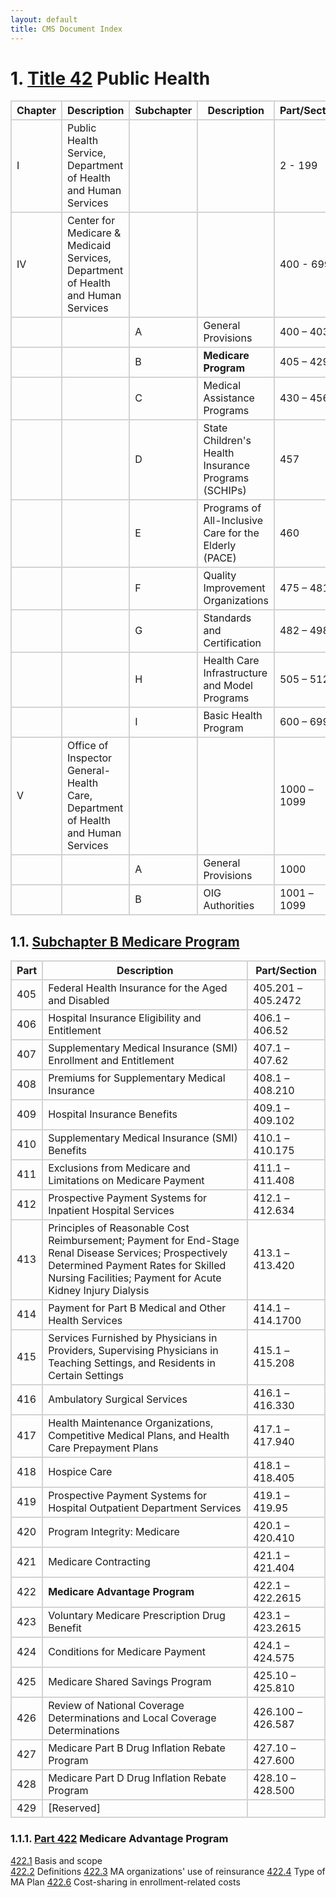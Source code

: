 ```yaml
---
layout: default
title: CMS Document Index
---
```


# 1. [Title 42](https://www.ecfr.gov/current/title-42) Public Health

<style>
    th{border: solid 2px lightgrey;}
    td{border: solid 2px lightgrey;}
</style>

| Chapter | Description | Subchapter | Description | Part/Section |
|---|---|---|---|---|
| I | Public Health Service, Department of Health and Human Services | | | 2 - 199 |
| IV | Center for Medicare & Medicaid Services, Department of Health and Human Services | | | 400 - 699 |
| | | A | General Provisions | 400 – 403 |
| | | B	| **Medicare Program** | 405 – 429 |
| | | C	| Medical Assistance Programs | 430 – 456 |
| | | D	| State Children's Health Insurance Programs (SCHIPs) |	457 |
| | | E	| Programs of All-Inclusive Care for the Elderly (PACE) |460 |
| | | F	| Quality Improvement Organizations | 475 – 481 |
| | | G	| Standards and Certification |	482 – 498 |
| | | H	| Health Care Infrastructure and Model Programs | 505 – 512 |
| | | I	| Basic Health Program | 600 – 699 |
| V | Office of Inspector General-Health Care, Department of Health and Human Services | | | 1000 – 1099 |
| | | A	| General Provisions | 1000 |
| | | B	| OIG Authorities | 1001 – 1099 |




## 1.1. [Subchapter B Medicare Program](https://www.ecfr.gov/current/title-42/chapter-IV/subchapter-B)

<style>
    th{border: solid 2px lightgrey;}
    td{border: solid 2px lightgrey;}
</style>

| Part | Description | Part/Section |
|---|---|---|
| 405 | Federal Health Insurance for the Aged and Disabled | 405.201 – 405.2472 |
| 406 | Hospital Insurance Eligibility and Entitlement	| 406.1 – 406.52 |
| 407 | Supplementary Medical Insurance (SMI) Enrollment and Entitlement |	407.1 – 407.62 |
| 408 | Premiums for Supplementary Medical Insurance | 408.1 – 408.210 |
| 409 | Hospital Insurance Benefits |409.1 – 409.102 |
| 410 | Supplementary Medical Insurance (SMI) Benefits	| 410.1 – 410.175 |
| 411 | Exclusions from Medicare and Limitations on Medicare Payment | 411.1 – 411.408 |
| 412 | Prospective Payment Systems for Inpatient Hospital Services | 412.1 – 412.634 |
| 413 | Principles of Reasonable Cost Reimbursement; Payment for End-Stage Renal Disease Services; Prospectively Determined Payment Rates for Skilled Nursing Facilities; Payment for Acute Kidney Injury Dialysis | 413.1 – 413.420 |
| 414 | Payment for Part B Medical and Other Health Services | 414.1 – 414.1700 |
| 415 | Services Furnished by Physicians in Providers, Supervising Physicians in Teaching Settings, and Residents in Certain Settings | 415.1 – 415.208 |
| 416 | Ambulatory Surgical Services | 416.1 – 416.330 |
| 417 | Health Maintenance Organizations, Competitive Medical Plans, and Health Care Prepayment Plans | 417.1 – 417.940 |
| 418 | Hospice Care | 418.1 – 418.405 |
| 419 | Prospective Payment Systems for Hospital Outpatient Department Services | 419.1 – 419.95 |
| 420 | Program Integrity: Medicare | 420.1 – 420.410 |
| 421 | Medicare Contracting | 421.1 – 421.404 |
| 422 | **Medicare Advantage Program**	| 422.1 – 422.2615 |
| 423 | Voluntary Medicare Prescription Drug Benefit | 423.1 – 423.2615 |
| 424 | Conditions for Medicare Payment | 424.1 – 424.575 |
| 425 | Medicare Shared Savings Program | 425.10 – 425.810 |
| 426 | Review of National Coverage Determinations and Local Coverage Determinations | 426.100 – 426.587 |
| 427 | Medicare Part B Drug Inflation Rebate Program | 427.10 – 427.600 |
| 428 | Medicare Part D Drug Inflation Rebate Program | 428.10 – 428.500 |
| 429 | [Reserved]

### 1.1.1. [Part 422](https://www.ecfr.gov/current/title-42/chapter-IV/subchapter-B/part-422) Medicare Advantage Program
[422.1](https://www.ecfr.gov/current/title-42/chapter-IV/subchapter-B/part-422/subpart-A/section-422.1) Basis and scope  
[422.2](https://www.ecfr.gov/current/title-42/chapter-IV/subchapter-B/part-422/subpart-A/section-422.2) Definitions
[422.3](https://www.ecfr.gov/current/title-42/chapter-IV/subchapter-B/part-422/subpart-A/section-422.3) MA organizations' use of reinsurance
[422.4](https://www.ecfr.gov/current/title-42/chapter-IV/subchapter-B/part-422/subpart-A/section-422.4) Type of MA Plan
[422.6](https://www.ecfr.gov/current/title-42/chapter-IV/subchapter-B/part-422/subpart-A/section-422.6) Cost-sharing in enrollment-related costs
